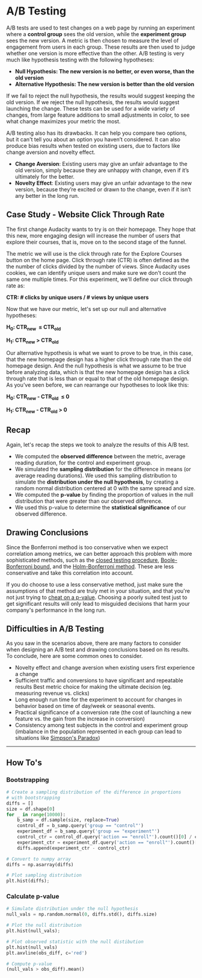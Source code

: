 # A/B Testing

A/B tests are used to test changes on a web page by running an experiment where a **control group** sees the old version, while the **experiment group** sees the new version. A metric is then chosen to measure the level of engagement from users in each group. These results are then used to judge whether one version is more effective than the other. A/B testing is very much like hypothesis testing with the following hypotheses:

- **Null Hypothesis: The new version is no better, or even worse, than the old version**
- **Alternative Hypothesis: The new version is better than the old version**

If we fail to reject the null hypothesis, the results would suggest keeping the old version. If we reject the null hypothesis, the results would suggest launching the change. These tests can be used for a wide variety of changes, from large feature additions to small adjustments in color, to see what change maximizes your metric the most.

A/B testing also has its drawbacks. It can help you compare two options, but it can't tell you about an option you haven’t considered. It can also produce bias results when tested on existing users, due to factors like change aversion and novelty effect.

- **Change Aversion**: Existing users may give an unfair advantage to the old version, simply because they are unhappy with change, even if it’s ultimately for the better.
- **Novelty Effect**: Existing users may give an unfair advantage to the new version, because they’re excited or drawn to the change, even if it isn’t any better in the long run.

## Case Study - Website Click Through Rate
The first change Audacity wants to try is on their homepage. They hope that this new, more engaging design will increase the number of users that explore their courses, that is, move on to the second stage of the funnel.

The metric we will use is the click through rate for the Explore Courses button on the home page. Click through rate (CTR) is often defined as the the number of clicks divided by the number of views. Since Audacity uses cookies, we can identify unique users and make sure we don't count the same one multiple times. For this experiment, we'll define our click through rate as:

**CTR: # clicks by unique users / # views by unique users**

Now that we have our metric, let's set up our null and alternative hypotheses:

**H<sub>0</sub>: CTR<sub>new</sub> ​ ≤ CTR<sub>old</sub>**

**H<sub>1</sub>: CTR<sub>new</sub>​ > CTR<sub>old</sub>**
​	 

Our alternative hypothesis is what we want to prove to be true, in this case, that the new homepage design has a higher click through rate than the old homepage design. And the null hypothesis is what we assume to be true before analyzing data, which is that the new homepage design has a click through rate that is less than or equal to that of the old homepage design. As you’ve seen before, we can rearrange our hypotheses to look like this:

**H<sub>0</sub>: CTR<sub>new</sub> - CTR<sub>old</sub> ​ ≤ 0**

**H<sub>1</sub>: CTR<sub>new</sub> -​ CTR<sub>old</sub> > 0**

## Recap
Again, let's recap the steps we took to analyze the results of this A/B test.

- We computed the **observed difference** between the metric, average reading duration, for the control and experiment group.
- We simulated the **sampling distribution** for the difference in means (or average reading durations).
We used this sampling distribution to simulate the **distribution under the null hypothesis**, by creating a random normal distribution centered at 0 with the same spread and size.
- We computed the **p-value** by finding the proportion of values in the null distribution that were greater than our observed difference.
- We used this p-value to determine the **statistical significance** of our observed difference.

## Drawing Conclusions
Since the Bonferroni method is too conservative when we expect correlation among metrics, we can better approach this problem with more sophisticated methods, such as the [closed testing procedure](http://en.wikipedia.org/wiki/Closed_testing_procedure), [Boole-Bonferroni bound](http://en.wikipedia.org/wiki/Bonferroni_bound), and the [Holm-Bonferroni method](http://en.wikipedia.org/wiki/Holm%E2%80%93Bonferroni_method). These are less conservative and take this correlation into account.

If you do choose to use a less conservative method, just make sure the assumptions of that method are truly met in your situation, and that you're not just trying to [cheat on a p-value](http://freakonometrics.hypotheses.org/19817). Choosing a poorly suited test just to get significant results will only lead to misguided decisions that harm your company's performance in the long run.

## Difficulties in A/B Testing
As you saw in the scenarios above, there are many factors to consider when designing an A/B test and drawing conclusions based on its results. To conclude, here are some common ones to consider.

- Novelty effect and change aversion when existing users first experience a change
- Sufficient traffic and conversions to have significant and repeatable results
Best metric choice for making the ultimate decision (eg. measuring revenue vs. clicks)
- Long enough run time for the experiment to account for changes in behavior based on time of day/week or seasonal events.
- Practical significance of a conversion rate (the cost of launching a new feature vs. the gain from the increase in conversion)
- Consistency among test subjects in the control and experiment group (imbalance in the population represented in each group can lead to situations like [Simpson's Paradox](https://en.wikipedia.org/wiki/Simpson%27s_paradox))

---

## How To's

### Bootstrapping
```python
# Create a sampling distribution of the difference in proportions
# with bootstrapping
diffs = []
size = df.shape[0]
for _ in range(10000):
    b_samp = df.sample(size, replace=True)
    control_df = b_samp.query('group == "control"')
    experiment_df = b_samp.query('group == "experiment"')
    control_ctr = control_df.query('action == "enroll"').count()[0] / control_df.query('action == "view"').count()[0]
    experiment_ctr = experiment_df.query('action == "enroll"').count()[0] / experiment_df.query('action == "view"').count()[0]
    diffs.append(experiment_ctr - control_ctr)  

# Convert to numpy array
diffs = np.asarray(diffs)

# Plot sampling distribution
plt.hist(diffs);     
```

### Calculate p-value
```python
# Simulate distribution under the null hypothesis
null_vals = np.random.normal(0, diffs.std(), diffs.size)

# Plot the null distribution
plt.hist(null_vals);

# Plot observed statistic with the null distibution
plt.hist(null_vals)
plt.axvline(obs_diff, c='red')

# Compute p-value
(null_vals > obs_diff).mean()
```
